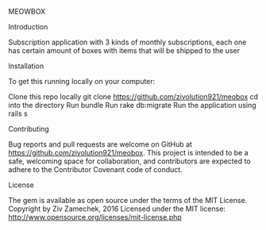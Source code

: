 MEOWBOX

Introduction

Subscription application with 3 kinds of monthly subscriptions, each one has certain amount of boxes with items that will be shipped to the user

Installation

To get this running locally on your computer:

Clone this repo locally git clone https://github.com/zivolution921/meobox
cd into the directory
Run bundle
Run rake db:migrate
Run the application using rails s


Contributing

Bug reports and pull requests are welcome on GitHub at https://github.com/zivolution921/meobox. This project is intended to be a safe, welcoming space for collaboration, and contributors are expected to adhere to the Contributor Covenant code of conduct.


License

The gem is available as open source under the terms of the MIT License. Copyright by Ziv Zamechek, 2016 Licensed under the MIT license: http://www.opensource.org/licenses/mit-license.php